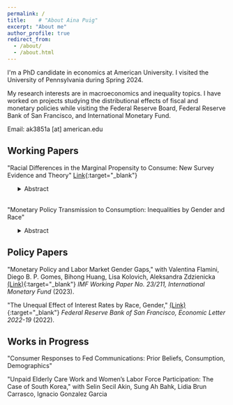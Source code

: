 ```yaml
---
permalink: /
title:    # "About Aina Puig"
excerpt: "About me"
author_profile: true
redirect_from: 
  - /about/
  - /about.html
---
```


I'm a PhD candidate in economics at American University. I visited the University of Pennsylvania during Spring 2024. 

My research interests are in macroeconomics and inequality topics. I have worked on projects studying the distributional effects of fiscal and monetary policies while visiting the Federal Reserve Board, Federal Reserve Bank of San Francisco, and International Monetary Fund.

Email: ak3851a [at] american.edu


Working Papers
------
"Racial Differences in the Marginal Propensity to Consume: New Survey Evidence and Theory" [Link](http://ainapuig.github.io/files/papers/Paper_MPC_Race_AinaPuig.pdf){:target="_blank"}

<ul>
<details>
<summary>Abstract</summary> 
<br>
The racial wealth gap is large. An explanation for the persistence of this gap is that people spend their resources differently. Estimating the marginal propensity to consume (MPC) by race is crucial in understanding the wealth gap. I draw on survey data I collected to estimate MPCs by race. MPCs are considerably higher among black than white respondents, even after adjusting for characteristics such as age, education, and income. In the Consumer Expenditure Survey, black households consume a higher share of visible goods out of overall consumption to signal status than white households. However, black consumers have more of a need to signal status to compensate for perceptions of them having lower incomes. To match these facts, I introduce status compensation motives into a standard life-cycle model and show that this mechanism can account for 36% of the racial difference in MPCs. Models that include racial heterogeneity in earnings volatility, unemployment shocks, and expenses, but exclude status motives, do not match the data showing that black people's spending on visible goods increases with wealth. I use my model to show how understanding status spending motives can be used to address the racial wealth gap by estimating the size of a new policy to eliminate racial differences in wealth.
</details>
</ul>
<br>
<!-- "Monetary Policy Transmission to Consumption: Inequalities by Gender and Race" [Feb. 2024](http://ainapuig.github.io/files/papers/Paper_MPInequGR_APuig.pdf){:target="_blank"} -->
"Monetary Policy Transmission to Consumption: Inequalities by Gender and Race"

<ul>
<details>
<summary>Abstract</summary>
<br>
This paper finds evidence that contractionary monetary policy shocks raise consumption inequality by gender and race, along with raising unemployment and income inequality. Following a 25 basis point contractionary shock, spending on durable goods falls by 15% for households headed by black men while only 5% for households headed by white men. Additionally, spending on nondurable goods and services is decreased by 1.3% for households headed by black women, but by less than 1% for households headed by white men or women. Household characteristics such as composition or income do not explain differences in consumption responses. I also show that contractionary, rather than expansionary, shocks generally drive transmission inequalities.
</details>
</ul>

Policy Papers
------
"Monetary Policy and Labor Market Gender Gaps," with Valentina Flamini, Diego B. P. Gomes, Bihong Huang, Lisa Kolovich, Aleksandra Zdzienicka [(Link)](https://www.imf.org/en/Publications/WP/Issues/2023/09/29/Monetary-Policy-and-Labor-Market-Gender-Gaps-539650){:target="_blank"} _IMF Working Paper No. 23/211, International Monetary Fund_ (2023).

"The Unequal Effect of Interest Rates by Race, Gender," [(Link)](https://www.frbsf.org/economic-research/publications/economic-letter/2022/august/unequal-effect-interest-rates-by-race-and-gender/){:target="_blank"} _Federal Reserve Bank of San Francisco, Economic Letter  2022-19_ (2022). 


Works in Progress
------
"Consumer Responses to Fed Communications: Prior Beliefs, Consumption, Demographics"

"Unpaid Elderly Care Work and Women’s Labor Force Participation: The Case of South Korea," with Selin Secil Akin, Sung Ah Bahk,
Lidia Brun Carrasco, Ignacio Gonzalez Garcia
